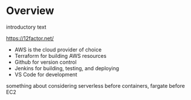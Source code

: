# Overview
introductory text

https://12factor.net/

- AWS is the cloud provider of choice
- Terraform for building AWS resources
- Github for version control
- Jenkins for building, testing, and deploying
- VS Code for development

something about considering serverless before containers, fargate before EC2
